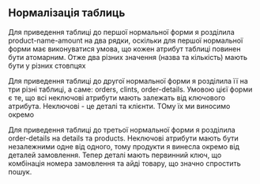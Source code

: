 ## Нормалізація таблиць

Для приведення таблиці до першої нормальної форми я розділила product-name-amount на два рядки, оскільки для першої нормальної форми має виконуватися умова, що кожен атрибут таблиці повинен бути атомарним. Отже два різних значення (назва та кількість) мають бути у різних стовпцях

Для приведення таблиці до другої нормальної форми я розділила її на три різні таблиці, а саме: orders, clints, order-details. Умовою цієї форми є те, що всі неключові атрибути мають залежать від ключового атрибута. Неключові - це деталі та клієнти. ТОму їх ми виносимо окремо

Для приведення таблиці до третьої нормальної форми я розділила order-details на details та products. Неключові атрибути мають бути незалежними одне від одного, тому продукти я винесла окремо від деталей замовлення. Тепер деталі мають первинний ключ, що комбінація номера замовлення та айді товару, що значно спростить пошук.
